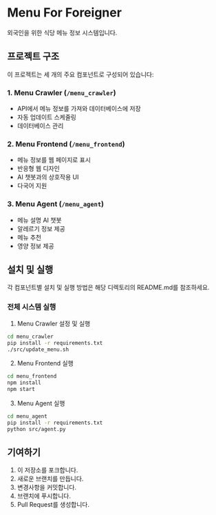 # Menu For Foreigner

외국인을 위한 식당 메뉴 정보 시스템입니다.

## 프로젝트 구조

이 프로젝트는 세 개의 주요 컴포넌트로 구성되어 있습니다:

### 1. Menu Crawler (`/menu_crawler`)
- API에서 메뉴 정보를 가져와 데이터베이스에 저장
- 자동 업데이트 스케줄링
- 데이터베이스 관리

### 2. Menu Frontend (`/menu_frontend`)
- 메뉴 정보를 웹 페이지로 표시
- 반응형 웹 디자인
- AI 챗봇과의 상호작용 UI
- 다국어 지원

### 3. Menu Agent (`/menu_agent`)
- 메뉴 설명 AI 챗봇
- 알레르기 정보 제공
- 메뉴 추천
- 영양 정보 제공

## 설치 및 실행

각 컴포넌트별 설치 및 실행 방법은 해당 디렉토리의 README.md를 참조하세요.

### 전체 시스템 실행
1. Menu Crawler 설정 및 실행
```bash
cd menu_crawler
pip install -r requirements.txt
./src/update_menu.sh
```

2. Menu Frontend 실행
```bash
cd menu_frontend
npm install
npm start
```

3. Menu Agent 실행
```bash
cd menu_agent
pip install -r requirements.txt
python src/agent.py
```

## 기여하기

1. 이 저장소를 포크합니다.
2. 새로운 브랜치를 만듭니다.
3. 변경사항을 커밋합니다.
4. 브랜치에 푸시합니다.
5. Pull Request를 생성합니다.
